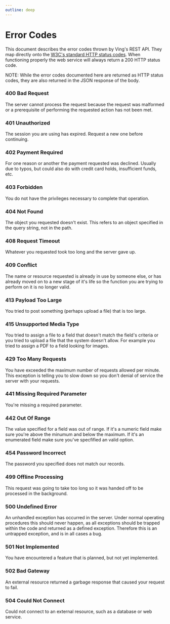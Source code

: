 ```yaml
---
outline: deep
---
```

# Error Codes

This document describes the error codes thrown by Ving's REST API. They map directly onto the [W3C's standard HTTP status codes](http://www.w3.org/Protocols/rfc2616/rfc2616-sec10.html). When functioning properly the web service will always return a 200 HTTP status code.

NOTE: While the error codes documented here are returned as HTTP status codes, they are also returned in the JSON response of the body.


### 400 Bad Request
The server cannot process the request because the request was malformed
or a prerequisite of performing the requested action has not been met.

### 401 Unauthorized
The session you are using has expired. Request a new one before continuing.

### 402 Payment Required
For one reason or another the payment requested was declined. Usually due to typos, but could also do with credit card holds, insufficient funds, etc.

### 403 Forbidden
You do not have the privileges necessary to complete that operation. 

### 404 Not Found
The object you requested doesn't exist. This refers to an object specified in the query string, not in the path. 

### 408 Request Timeout
Whatever you requested took too long and the server gave up.

### 409 Conflict
The name or resource requested is already in use by someone else, or has already moved on to a new stage of it's life so the function you are trying to perform on it is no longer valid.

### 413 Payload Too Large
You tried to post something (perhaps upload a file) that is too large.

### 415 Unsupported Media Type
You tried to assign a file to a field that doesn't match the field's criteria or you tried to upload a file that the system doesn't allow. For example you tried to assign a PDF to a field looking for images. 

### 429 Too Many Requests
You have exceeded the maximum number of requests allowed per minute. This exception is telling you to slow down so you don't denial of service the server with your requests.

### 441 Missing Required Parameter
You're missing a required parameter.

### 442 Out Of Range
The value specified for a field was out of range. If it's a numeric field make sure you're above the minumum and below the maximum. If it's an enumerated field make sure you've specfified an valid option.

### 454 Password Incorrect
The password you specified does not match our records.

### 499 Offline Processing
This request was going to take too long so it was handed off to be processed in the background.

### 500 Undefined Error
An unhandled exception has occurred in the server. Under normal operating procedures this should never happen, as all exceptions should be trapped within the code and returned as a defined exception. Therefore this is an untrapped exception, and is in all cases a bug.

### 501 Not Implemented
You have encountered a feature that is planned, but not yet implemented.

### 502 Bad Gateway
An external resource returned a garbage response that caused your request to fail.

### 504 Could Not Connect
Could not connect to an external resource, such as a database or web service.
